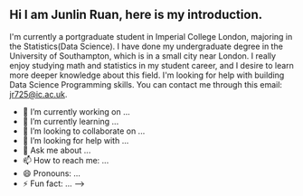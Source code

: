 ## Hi I am Junlin Ruan, here is my introduction.
I'm currently a portgraduate student in Imperial College London, majoring in the Statistics(Data Science). I have done my undergraduate degree in the University of Southampton, which is in a small city near London. I really enjoy studying math and statistics in my student career, and I desire to learn more deeper knowledge about this field. 
I'm looking for help with building Data Science Programming skills. You can contact me through this email: <jr725@ic.ac.uk>.

- 🔭 I’m currently working on ...
- 🌱 I’m currently learning ...
- 👯 I’m looking to collaborate on ...
- 🤔 I’m looking for help with ...
- 💬 Ask me about ...
- 📫 How to reach me: ...
- 😄 Pronouns: ...
- ⚡ Fun fact: ...
-->
